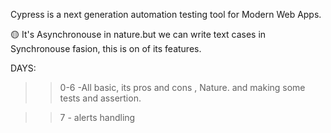 Cypress is a next generation automation testing tool for Modern Web Apps.

🟡 It's  Asynchronouse in nature.but we can write 
text cases in Synchronouse fasion, this is on of its features.


DAYS:
>> 0-6    -All basic, its pros and cons , Nature. and making some tests and assertion.

>> 7 - alerts handling
<cypress automatically handles the alerts>
